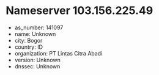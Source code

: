 # Nameserver 103.156.225.49

* as_number: 141097
* name: Unknown
* city: Bogor
* country: ID
* organization: PT Lintas Citra Abadi
* version: Unknown
* dnssec: Unknown
